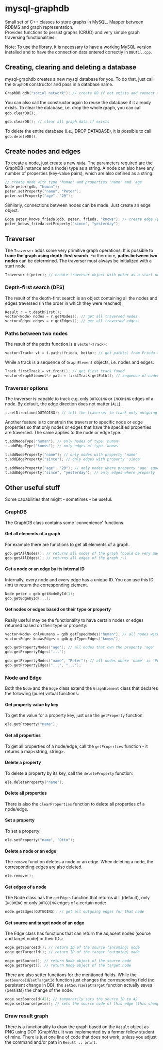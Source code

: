 # mysql-graphdb
Small set of C++ classes to store graphs in MySQL. Mapper between RDBMS and graph representation.  
Provides functions to persist graphs (CRUD) and very simple graph traversing functionalities.

Note: To use the library, it is necessary to have a working MySQL version installed and to have the connection data entered correctly in ```DBUtil.cpp```.

## Creating, clearing and deleting a database
mysql-graphdb creates a new mysql database for you. To do that, just call the ```GraphDB``` constructor and pass in a database name.
```cpp
GraphDB gdb("social_network"); // create DB if not exists and connect to it
```
You can also call the constructor again to reuse the database if it already exists.
To clear the database, i.e. drop the whole graph, you can call ```gdb.clearDB();```.

```cpp
gdb.clearDB(); // clear all graph data if exists
```
To delete the entire database (i.e., DROP DATABASE), it is possible to call ```gdb.deleteDB()```.

## Create nodes and edges
To create a node, just create a new ```Node```. The parameters required are the GraphDB instance and a (node) type as a string.
A node can also have any number of properties (key-value pairs), which are also defined as a string.

```cpp
// create node with type 'human' and properties 'name' and 'age'
Node peter(gdb, "human");
peter.setProperty("name", "Peter");
peter.setProperty("age", "29");
```

Similarly, connections between nodes can be made. Just create an edge object.

```cpp
Edge peter_knows_frieda(gdb, peter, frieda, "knows"); // create edge (peter)-[:knows]->(frieda)
peter_knows_frieda.setProperty("since", "yesterday");
```

## Traverser
The ```Traverser``` adds some very primitive graph operations. It is possible to **trace the graph using depth-first search**. Furthermore, **paths between two nodes** can be determined. The traverser must always be initialized with a start node.

```cpp
Traverser t(peter); // create traverser object with peter as a start node
```

### Depth-first search (DFS)
The result of the depth-first search is an object containing all the nodes and edges traversed (in the order in which they were reached).

```cpp
Result r = t.depthFirst();
vector<Node> nodes = r.getNodes(); // get all traversed nodes
vector<Edge> edges = r.getEdges(); // get all traversed edges
```

### Paths between two nodes
The result of the paths function is a ```vector<Track>```:
```cpp
vector<Track> vt = t.paths(frieda, heiko); // get path(s) from Frieda to Heiko
```

While a track is a sequence of ```GraphElement``` objects, i.e. nodes and edges:
```cpp
Track firstTrack = vt.front(); // get first track found
vector<GraphElement*> path = firstTrack.getPath(); // sequence of nodes and edges
```

### Traverser options
The traverser is capable to track e.g. only ```OUTGOING``` or ```INCOMING``` edges of a node. By default, the edge direction does not matter (```ALL```).
```cpp
t.setDirection(OUTGOING); // tell the traverser to track only outgoing edges
```

Another feature is to constrain the traverser to specific node or edge properties so that only nodes or edges that have the specified properties are traversed. The same applies to the node or edge type.

```cpp
t.addNodeType("human"); // only nodes of type 'human'
t.addEdgeType("knows"); // only edges of type 'knows'

t.addNodeProperty("name"); // only nodes with property 'name'
t.addEdgeProperty("since"); // only edges with property 'since'

t.addNodeProperty("age", "29"); // only nodes where property 'age' equals '29'
t.addEdgeProperty("since", "yesterday"); // only edges where property 'since' equals 'yesterday'
```

## Other useful stuff
Some capabilities that might - sometimes - be useful.

### GraphDB
The GraphDB class contains some 'convenience' functions.
#### Get all elements of a graph
For example there are functions to get all elements of a graph.
```cpp
gdb.getAllNodes(); // returns all nodes of the graph (could be very much)
gdb.getAllEdges(); // returns all edges of the graph ;-)
```

#### Get a node or an edge by its internal ID
Internally, every node and every edge has a unique ID. You can use this ID (int) to return the corresponding element.
```cpp
Node peter = gdb.getNodeById(1);
gdb.getEdgeById(...);
```

#### Get nodes or  edges based on their type or property
Really useful may be the functionality to have certain nodes or edges returned based on their type or property:
```cpp
vector<Node> onlyHumans = gdb.getTypedNodes("human"); // all nodes with type 'human'
vector<Edge> knowsEdges = gdb.getTypedEdges("knows");

gdb.getPropertyNodes("age"); // all nodes that own the property 'age'
gdb.getPropertyEdges("...");

gdb.getPropertyNodes("name", "Peter"); // all nodes where 'name' is 'Peter'
gdb.getPropertyEdges("...", "...");
```

### Node and Edge
Both the ```Node``` and the ```Edge``` class extend the ```GraphElement``` class that declares the following (pure) virtual functions:

#### Get property value by key
To get the value for a property key, just use the ```getProperty``` function:
```cpp
ele.getProperty("name");
```
#### Get all properties
To get all properties of a node/edge, call the ```getProperties``` function - it returns a map<string, string>.
#### Delete a property
To delete a property by its key, call the ```deleteProperty``` function:
```cpp
ele.deleteProperty("name");
```
#### Delete all properties
There is also the ```clearProperties``` function to delete all properties of a node/edge.

#### Set a property
To set a property:
```cpp
ele.setProperty("name", "Otto");
```
#### Delete a node or an edge
The ```remove``` function deletes a node or an edge. When deleting a node, the corresponding edges are also deleted.
```cpp
ele.remove();
```

#### Get edges of a node
The Node class has the ```getEdges``` function that returns ```ALL``` (default), only ```INCOMING``` or only ```OUTGOING``` edges of a certain node:
```cpp
node.getEdges(OUTGOING); // get all outgoing edges for that node
```

#### Get source and target node of an edge
The Edge class has functions that can return the adjacent nodes (source and target node) or their IDs:
```cpp
edge.getSourceId(); // return ID of the source (incoming) node
edge.getTargetId(); // return ID of the target (outgoing) node

edge.getSource(); // return Node object of the source node
edge.getTarget(); // return Node object of the target node
```
There are also setter functions for the mentioned fields. While the ```setSourceId```/```setTargetId``` function just changes the corresponding field (no persistent change in DB), the ```setSource```/```setTarget``` function actually saves (persists) the change of the node.
```cpp
edge.setSourceId(42); // temporarily sets the source ID to 42
edge.setSource(peter); // sets the source node of this edge (this change is saved to DB) where peter is a Node object
```

### Draw result graph
There is a functionality to draw the graph based on the ```Result``` object as PNG using DOT (GraphViz). It was implemented by a former fellow student of mine. There is just one line of code that does not work, unless you adjust the command and/or path in ```Result :: print```.
